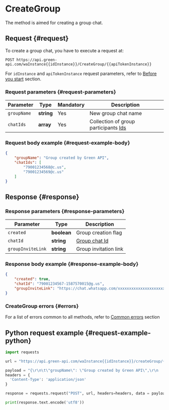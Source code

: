 # CreateGroup

The method is aimed for creating a group chat.

## Request {#request}

To create a group chat, you have to execute a request at:
```
POST https://api.green-api.com/waInstance{{idInstance}}/CreateGroup/{{apiTokenInstance}}
```

For `idInstance` and `apiTokenInstance` request parameters, refer to [Before you start](../../before-start.md#parameters) section.

### Request parameters {#request-parameters}

Parameter | Type | Mandatory | Description
----- | ----- | ----- | -----
`groupName` | **string** | Yes | New group chat name
`chatIds` | **array<string>** | Yes | Collection of group participants [Ids](../chat-id.md#corr) 

### Request body example {#request-example-body}

```json
{
    "groupName": "Group created by Green API",
    "chatIds": [
        "79001234568@c.us",
        "79001234569@c.us"
    ]
}
```

## Response {#response}

### Response parameters {#response-parameters}

Parameter | Type |  Description
----- | ----- | ----- 
`created` | **boolean** | Group creation flag
`chatId` | **string** | [Group chat Id](../chat-id.md#gus)
`groupInviteLink` | **string** | Group invitation link

### Response body example {#response-example-body}

```json
{
    "created": true,
    "chatId": "79001234567-1587570015@g.us",
    "groupInviteLink": "https://chat.whatsapp.com/xxxxxxxxxxxxxxxxxxxxxx"
}
```

### CreateGroup errors {#errors}

For a list of errors common to all methods, refer to [Common errors](../common-errors.md) section

## Python request example  {#request-example-python}

```python
import requests

url = "https://api.green-api.com/waInstance{{idInstance}}/createGroup/{{apiTokenInstance}}"

payload = "{\r\n\t\"groupName\": \"Group created by Green API\",\r\n    \"chatIds\": [\r\n        \"79001234567@c.us\",\r\n        \"79001234568@c.us\"\r\n    ]\r\n}\r\n"
headers = {
  'Content-Type': 'application/json'
}

response = requests.request("POST", url, headers=headers, data = payload)

print(response.text.encode('utf8'))
```
